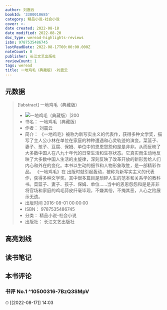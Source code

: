 ```yaml
---
author: 刘震云
bookId: '3300010685'
category: 精品小说-社会小说
cover: >-
date created: 2022-08-18
date modified: 2022-08-20
doc_type: weread-highlights-reviews
isbn: 9787535486745
lastReadDate: 2022-08-17T00:00:00.000Z
noteCount: 0
publisher: 长江文艺出版社
reviewCount: 1
tags: weread
title: 一地鸡毛（典藏版）-刘震云
---
```


## 元数据

> [!abstract] 一地鸡毛（典藏版）
> - ![ 一地鸡毛（典藏版）|200](https://weread-1258476243.file.myqcloud.com/weread/cover/85/3300010685/t7_3300010685.jpg)
> - 书名： 一地鸡毛（典藏版）
> - 作者： 刘震云
> - 简介： 《一地鸡毛》被称为新写实主义的代表作，获得多种文学奖，描写了主人公小林在单位在家庭的种种遭遇和心灵轨迹的演变。菜篮子、妻子、孩子、豆腐、保姆、单位中的恩恩怨怨和是是非非。从而反映了大多数中国人在八九十年代的日常生活和生存状态。它真实而生动地反映了大多数中国人生活的主旋律，深刻反映了改革开放的新形势给人们内心和外在的变化。本书以生动的细节和人物形象取胜，是一部精彩作品。 《一地鸡毛》在 出版时就引起轰动，被称为新写实主义的代表作，获得多种文学奖。其中很多篇目是琐碎人生的范本和关系学的教科书。菜篮子、妻子、孩子、保姆、单位……当中的恩恩怨怨和是是非非将官场和家庭的鸡毛蒜皮纤毫毕现，不嫌其俗，不掩其恶，人心之险展示无遗。
> - 出版时间 2016-08-01 00:00:00
> - ISBN： 9787535486745
> - 分类： 精品小说-社会小说
> - 出版社： 长江文艺出版社

## 高亮划线

## 读书笔记

## 本书评论

### 书评 No.1 ^10500316-7BzQ3SMpV

⏱ [[2022-08-17]] 14:03
